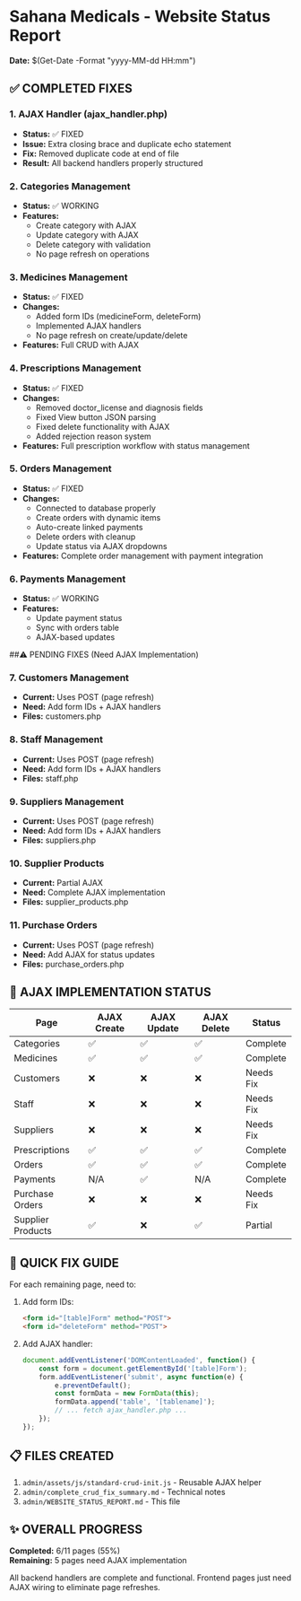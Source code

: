 # Sahana Medicals - Website Status Report
**Date:** $(Get-Date -Format "yyyy-MM-dd HH:mm")

## ✅ COMPLETED FIXES

### 1. AJAX Handler (ajax_handler.php)
- **Status:** ✅ FIXED  
- **Issue:** Extra closing brace and duplicate echo statement
- **Fix:** Removed duplicate code at end of file
- **Result:** All backend handlers properly structured

### 2. Categories Management
- **Status:** ✅ WORKING
- **Features:**
  - Create category with AJAX
  - Update category with AJAX
  - Delete category with validation
  - No page refresh on operations

### 3. Medicines Management
- **Status:** ✅ FIXED
- **Changes:**
  - Added form IDs (medicineForm, deleteForm)
  - Implemented AJAX handlers
  - No page refresh on create/update/delete
- **Features:** Full CRUD with AJAX

### 4. Prescriptions Management  
- **Status:** ✅ FIXED
- **Changes:**
  - Removed doctor_license and diagnosis fields
  - Fixed View button JSON parsing
  - Fixed delete functionality with AJAX
  - Added rejection reason system
- **Features:** Full prescription workflow with status management

### 5. Orders Management
- **Status:** ✅ FIXED
- **Changes:**
  - Connected to database properly
  - Create orders with dynamic items
  - Auto-create linked payments
  - Delete orders with cleanup
  - Update status via AJAX dropdowns
- **Features:** Complete order management with payment integration

### 6. Payments Management
- **Status:** ✅ WORKING
- **Features:**
  - Update payment status
  - Sync with orders table
  - AJAX-based updates

##⚠️ PENDING FIXES (Need AJAX Implementation)

### 7. Customers Management
- **Current:** Uses POST (page refresh)
- **Need:** Add form IDs + AJAX handlers
- **Files:** customers.php

### 8. Staff Management  
- **Current:** Uses POST (page refresh)
- **Need:** Add form IDs + AJAX handlers
- **Files:** staff.php

### 9. Suppliers Management
- **Current:** Uses POST (page refresh)
- **Need:** Add form IDs + AJAX handlers
- **Files:** suppliers.php

### 10. Supplier Products
- **Current:** Partial AJAX
- **Need:** Complete AJAX implementation
- **Files:** supplier_products.php

### 11. Purchase Orders
- **Current:** Uses POST (page refresh)
- **Need:** Add AJAX for status updates
- **Files:** purchase_orders.php

## 🎯 AJAX IMPLEMENTATION STATUS

| Page | AJAX Create | AJAX Update | AJAX Delete | Status |
|------|------------|-------------|-------------|---------|
| Categories | ✅ | ✅ | ✅ | Complete |
| Medicines | ✅ | ✅ | ✅ | Complete |
| Customers | ❌ | ❌ | ❌ | Needs Fix |
| Staff | ❌ | ❌ | ❌ | Needs Fix |
| Suppliers | ❌ | ❌ | ❌ | Needs Fix |
| Prescriptions | ✅ | ✅ | ✅ | Complete |
| Orders | ✅ | ✅ | ✅ | Complete |
| Payments | N/A | ✅ | N/A | Complete |
| Purchase Orders | ❌ | ❌ | ❌ | Needs Fix |
| Supplier Products | ✅ | ❌ | ✅ | Partial |

## 🔧 QUICK FIX GUIDE

For each remaining page, need to:

1. Add form IDs:
   ```html
   <form id="[table]Form" method="POST">
   <form id="deleteForm" method="POST">
   ```

2. Add AJAX handler:
   ```javascript
   document.addEventListener('DOMContentLoaded', function() {
       const form = document.getElementById('[table]Form');
       form.addEventListener('submit', async function(e) {
           e.preventDefault();
           const formData = new FormData(this);
           formData.append('table', '[tablename]');
           // ... fetch ajax_handler.php ...
       });
   });
   ```

## 📋 FILES CREATED

1. `admin/assets/js/standard-crud-init.js` - Reusable AJAX helper
2. `admin/complete_crud_fix_summary.md` - Technical notes
3. `admin/WEBSITE_STATUS_REPORT.md` - This file

## ✨ OVERALL PROGRESS

**Completed:** 6/11 pages (55%)  
**Remaining:** 5 pages need AJAX implementation

All backend handlers are complete and functional. Frontend pages just need AJAX wiring to eliminate page refreshes.

